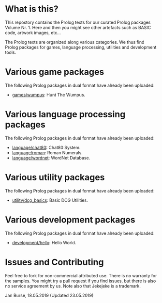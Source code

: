 # What is this?

This repostory contains the Prolog texts for our curated
Prolog packages Volume Nr. 1. Here and then you might see
other artefacts such as BASIC code, artwork images, etc...

The Prolog texts are organized along various categories.
We thus find Prolog packages for games, language processing,
utilities and development tools.

# Various game packages

The following Prolog packages in dual format have already been uploaded:
- [games/wumpus](https://github.com/jburse/jekejeke-samples/tree/master/games/wumpus/):
  Hunt The Wumpus.

# Various language processing packages

The following Prolog packages in dual format have already been uploaded:
- [language/chat80](https://github.com/jburse/jekejeke-samples/tree/master/pack/language/):
  Chat80 System.
- [language/roman](https://github.com/jburse/jekejeke-samples/tree/master/pack/language/):
  Roman Numerals.
- [language/wordnet](https://github.com/jburse/jekejeke-samples/tree/master/pack/wordnet/):
  WordNet Database.

# Various utility packages

The following Prolog packages in dual format have already been uploaded:
- [utility/dcg_basics](https://github.com/jburse/jekejeke-samples/tree/master/pack/utility/dcg_basics):
  Basic DCG Utilities.

# Various development packages

The following Prolog packages in dual format have already been uploaded:
- [development/hello](https://github.com/jburse/jekejeke-samples/tree/master/pack/development/hello):
  Hello World.

# Issues and Contributing

Feel free to fork for non-commercial attributed use. There
 is no warranty for the samples. You might try a pull
request if you find issues, but there is also no service
agreement by us. Note also that Jekejeke is a trademark.

Jan Burse, 18.05.2019 (Updated 23.05.2019)

